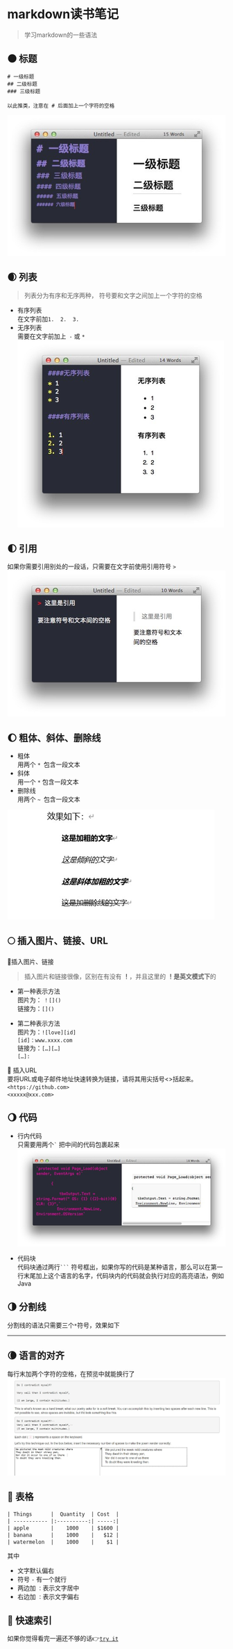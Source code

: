 # markdown读书笔记
>学习markdown的一些语法

## 🌑 标题
```
# 一级标题
## 二级标题
### 三级标题

以此推类，注意在 # 后面加上一个字符的空格
```
![title](https://github.com/ruorong/markdown/raw/master/image/title.jpg)

## 🌒 列表
>列表分为有序和无序两种， 符号要和文字之间加上一个字符的空格
- 有序列表  
在文字前加`1.  2.  3.`
- 无序列表  
需要在文字前加上` -` 或 `*`   
![list](https://github.com/ruorong/markdown/raw/master/image/list.jpg)


## 🌓 引用
如果你需要引用别处的一段话，只需要在文字前使用引用符号 `> `
![quote](https://github.com/ruorong/markdown/raw/master/image/quote.jpg)

## 🌔 粗体、斜体、删除线
- 粗体  
用两个 `* `包含一段文本
- 斜体  
用一个 `*` 包含一段文本
- 删除线  
用两个 `~ `包含一段文本

![effect](https://github.com/ruorong/markdown/raw/master/image/effect.jpg)

## 🌕 插入图片、链接、URL
🚩插入图片、链接  
>插入图片和链接很像，区别在有没有 **！**，并且这里的 **！**是**英文模式下**的  
- 第一种表示方法  
图片为： `！[]()`  
链接为：`[]()`


- 第二种表示方法  
图片为：`![love][id] `   
`[id]：www.xxxx.com  `  
链接为：`[…][…] `   
`[…]:`

🚩 插入URL  
要将URL或电子邮件地址快速转换为链接，请将其用尖括号<>括起来。  
`<https://github.com> `  
`<xxxxx@xxx.com>`
## 🌖 代码
 - 行内代码  
 只需要用两个``` ` ``` 把中间的代码包裹起来  
 ![code](https://github.com/ruorong/markdown/raw/master/image/code.jpg)

 - 代码块  
 代码块通过两行` ``` ` 符号框出，如果你写的代码是某种语言，那么可以在第一行末尾加上这个语言的名字，代码块内的代码就会执行对应的高亮语法，例如Java
 ## 🌗 分割线
 分割线的语法只需要三个` * `符号，效果如下
 ***
 ## 🌘 语言的对齐
 每行末加两个字符的空格，在预览中就能换行了  
  ![alignment](https://github.com/ruorong/markdown/raw/master/image/alignment.jpg)
## 🌝 表格
```
| Things      |  Quantity  | Cost  |
| ----------- |:----------:| -----:|
| apple       |    1000    | $1600 |
| banana      |    1000    |   $12 |
| watermelon  |    1000    |    $1 |
```
其中
- 文字默认偏右
- 符号 `-` 有一个就行
- 两边加  `：`表示文字居中
- 右边加  `：`表示文字偏右 
## 🌙 快速索引
如果你觉得看完一遍还不够的话👉[`try it`](#markdown读书笔记)
